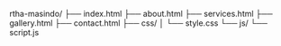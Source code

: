 rtha-masindo/
├── index.html
├── about.html
├── services.html
├── gallery.html
├── contact.html
├── css/
│   └── style.css
└── js/
    └── script.js
